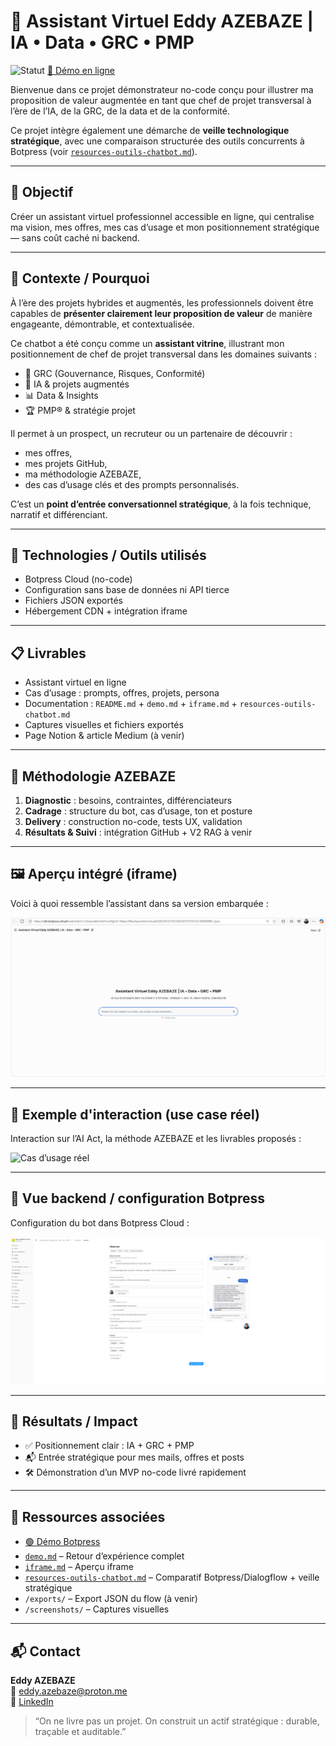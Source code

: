 # 🤖 Assistant Virtuel Eddy AZEBAZE | IA • Data • GRC • PMP

![Statut](https://img.shields.io/badge/statut-déployé-brightgreen)
[🔗 Démo en ligne](https://cdn.botpress.cloud/webchat/v3.1/shareable.html?configUrl=https://files.bpcontent.cloud/2025/07/27/01/20250727010732-RSM5BWL1.json)

Bienvenue dans ce projet démonstrateur no-code conçu pour illustrer ma proposition de valeur augmentée en tant que chef de projet transversal à l’ère de l’IA, de la GRC, de la data et de la conformité.

Ce projet intègre également une démarche de **veille technologique stratégique**, avec une comparaison structurée des outils concurrents à Botpress (voir [`resources-outils-chatbot.md`](./resources-outils-chatbot.md)).

---

## 🚀 Objectif

Créer un assistant virtuel professionnel accessible en ligne, qui centralise ma vision, mes offres, mes cas d’usage et mon positionnement stratégique — sans coût caché ni backend.

---

## 🧠 Contexte / Pourquoi

À l’ère des projets hybrides et augmentés, les professionnels doivent être capables de **présenter clairement leur proposition de valeur** de manière engageante, démontrable, et contextualisée.

Ce chatbot a été conçu comme un **assistant vitrine**, illustrant mon positionnement de chef de projet transversal dans les domaines suivants :

- 🎯 GRC (Gouvernance, Risques, Conformité)
- 🧠 IA & projets augmentés
- 📊 Data & Insights
- 🏆 PMP® & stratégie projet

Il permet à un prospect, un recruteur ou un partenaire de découvrir :
- mes offres,
- mes projets GitHub,
- ma méthodologie AZEBAZE,
- des cas d’usage clés et des prompts personnalisés.

C’est un **point d’entrée conversationnel stratégique**, à la fois technique, narratif et différenciant.

---

## 🔧 Technologies / Outils utilisés

- Botpress Cloud (no-code)
- Configuration sans base de données ni API tierce
- Fichiers JSON exportés
- Hébergement CDN + intégration iframe

---

## 📋 Livrables

- Assistant virtuel en ligne
- Cas d’usage : prompts, offres, projets, persona
- Documentation : `README.md` + `demo.md` + `iframe.md` + `resources-outils-chatbot.md`
- Captures visuelles et fichiers exportés
- Page Notion & article Medium (à venir)

---

## 🧩 Méthodologie AZEBAZE

1. **Diagnostic** : besoins, contraintes, différenciateurs  
2. **Cadrage** : structure du bot, cas d’usage, ton et posture  
3. **Delivery** : construction no-code, tests UX, validation  
4. **Résultats & Suivi** : intégration GitHub + V2 RAG à venir

---

## 🖼️ Aperçu intégré (iframe)

Voici à quoi ressemble l’assistant dans sa version embarquée :

![Iframe Preview](./screenshots/iframe-preview.png)

---

## 💬 Exemple d'interaction (use case réel)

Interaction sur l’AI Act, la méthode AZEBAZE et les livrables proposés :

![Cas d’usage réel](./screenshots/Quelques%20cas%20d’usage%20en%20action.png)

---

## 🧠 Vue backend / configuration Botpress

Configuration du bot dans Botpress Cloud :

![Arborescence Botpress](./screenshots/Arborescence%20Botpress.png)

---

## 🎯 Résultats / Impact

- ✅ Positionnement clair : IA + GRC + PMP
- 📬 Entrée stratégique pour mes mails, offres et posts
- 🛠️ Démonstration d’un MVP no-code livré rapidement

---

## 🔗 Ressources associées

- [🟢 Démo Botpress](https://cdn.botpress.cloud/webchat/v3.1/shareable.html?configUrl=https://files.bpcontent.cloud/2025/07/27/01/20250727010732-RSM5BWL1.json)
- [`demo.md`](./demo.md) – Retour d’expérience complet
- [`iframe.md`](./iframe.md) – Aperçu iframe
- [`resources-outils-chatbot.md`](./resources-outils-chatbot.md) – Comparatif Botpress/Dialogflow + veille stratégique
- `/exports/` – Export JSON du flow (à venir)
- `/screenshots/` – Captures visuelles

---

## 📬 Contact

**Eddy AZEBAZE**  
📧 eddy.azebaze@proton.me  
🔗 [LinkedIn](https://www.linkedin.com/in/eddy-azebaze-034a20226)

> “On ne livre pas un projet. On construit un actif stratégique : durable, traçable et auditable.”
